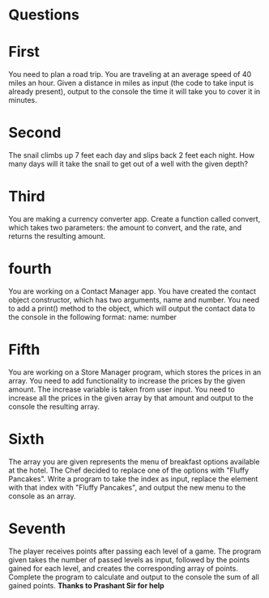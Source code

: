 # Questions

# First 
You need to plan a road trip. You are traveling at an average speed of 40 miles an hour. 
Given a distance in miles as input (the code to take input is already present), output to the console the time it will take you to cover it in minutes.

# Second 
The snail climbs up 7 feet each day and slips back 2 feet each night. 
How many days will it take the snail to get out of a well with the given depth?

# Third
You are making a currency converter app. 
Create a function called convert, which takes two parameters: the amount to convert, and the rate, and returns the resulting amount.

# fourth
You are working on a Contact Manager app.
You have created the contact object constructor, which has two arguments, name and number.
You need to add a print() method to the object, which will output the contact data to the console in the following format: name: number

# Fifth 
You are working on a Store Manager program, which stores the prices in an array.
You need to add functionality to increase the prices by the given amount.
The increase variable is taken from user input. You need to increase all the prices in the given array by that amount and output to the console the resulting array.

# Sixth 
The array you are given represents the menu of breakfast options available at the hotel.
The Chef decided to replace one of the options with "Fluffy Pancakes".
Write a program to take the index as input, replace the element with that index with "Fluffy Pancakes", and output the new menu to the console as an array.

# Seventh 
The player receives points after passing each level of a game.
The program given takes the number of passed levels as input, followed by the points gained for each level, and creates the corresponding array of points.
Complete the program to calculate and output to the console the sum of all gained points.
**Thanks to Prashant Sir for help**

